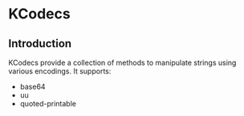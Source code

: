 # KCodecs

## Introduction

KCodecs provide a collection of methods to manipulate strings using various
encodings. It supports:

* base64
* uu
* quoted-printable

